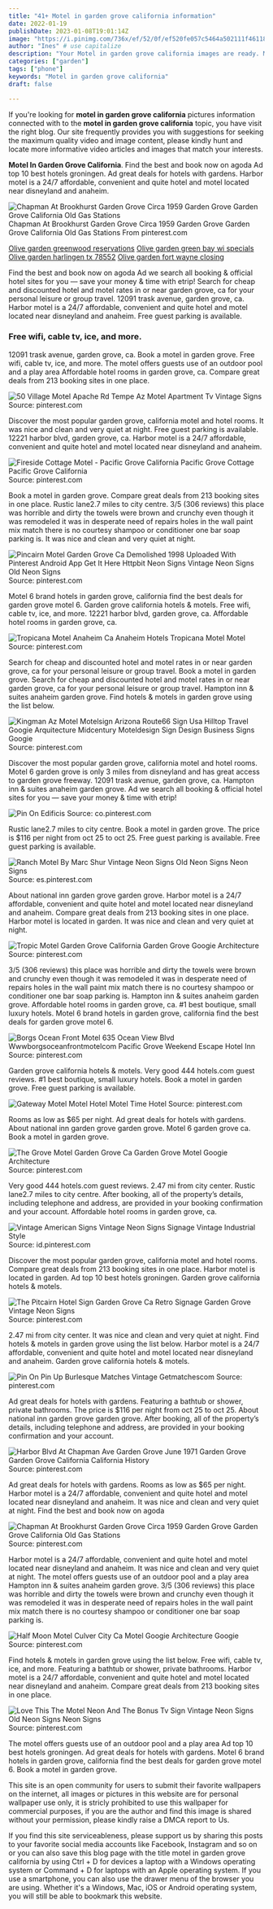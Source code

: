 ```yaml
---
title: "41+ Motel in garden grove california information"
date: 2022-01-19
publishDate: 2023-01-08T19:01:14Z
image: "https://i.pinimg.com/736x/ef/52/0f/ef520fe057c5464a502111f46118cd59.jpg"
author: "Ines" # use capitalize
description: "Your Motel in garden grove california images are ready. Motel in garden grove california are a topic that is being searched for and liked by netizens today. You can Get the Motel in garden grove california files here. Get all free vectors."
categories: ["garden"]
tags: ["phone"]
keywords: "Motel in garden grove california"
draft: false

---
```


If you're looking for **motel in garden grove california** pictures information connected with to the **motel in garden grove california** topic, you have visit the right  blog.  Our site frequently  provides you with  suggestions  for seeking  the maximum  quality video and image  content, please kindly hunt and locate more informative video articles and images  that match your interests.

**Motel In Garden Grove California**. Find the best and book now on agoda Ad top 10 best hotels groningen. Ad great deals for hotels with gardens. Harbor motel is a 24/7 affordable, convenient and quite hotel and motel located near disneyland and anaheim.

![Chapman At Brookhurst Garden Grove Circa 1959 Garden Grove Garden Grove California Old Gas Stations](https://i.pinimg.com/originals/b2/fc/e5/b2fce56817902a86c14e49f0bd70dcbd.jpg "Chapman At Brookhurst Garden Grove Circa 1959 Garden Grove Garden Grove California Old Gas Stations")
Chapman At Brookhurst Garden Grove Circa 1959 Garden Grove Garden Grove California Old Gas Stations From pinterest.com

[Olive garden greenwood reservations](/olive-garden-greenwood-reservations/)
[Olive garden green bay wi specials](/olive-garden-green-bay-wi-specials/)
[Olive garden harlingen tx 78552](/olive-garden-harlingen-tx-78552/)
[Olive garden fort wayne closing](/olive-garden-fort-wayne-closing/)

Find the best and book now on agoda Ad we search all booking &amp; official hotel sites for you — save your money &amp; time with etrip! Search for cheap and discounted hotel and motel rates in or near garden grove, ca for your personal leisure or group travel. 12091 trask avenue, garden grove, ca. Harbor motel is a 24/7 affordable, convenient and quite hotel and motel located near disneyland and anaheim. Free guest parking is available.

### Free wifi, cable tv, ice, and more.

12091 trask avenue, garden grove, ca. Book a motel in garden grove. Free wifi, cable tv, ice, and more. The motel offers guests use of an outdoor pool and a play area Affordable hotel rooms in garden grove, ca. Compare great deals from 213 booking sites in one place.


![50 Village Motel Apache Rd Tempe Az Motel Apartment Tv Vintage Signs](https://i.pinimg.com/originals/b0/82/de/b082de942eb8d5a4caf783e914abdbe8.jpg "50 Village Motel Apache Rd Tempe Az Motel Apartment Tv Vintage Signs")
Source: pinterest.com

Discover the most popular garden grove, california motel and hotel rooms. It was nice and clean and very quiet at night. Free guest parking is available. 12221 harbor blvd, garden grove, ca. Harbor motel is a 24/7 affordable, convenient and quite hotel and motel located near disneyland and anaheim.

![Fireside Cottage Motel - Pacific Grove California Pacific Grove Cottage Pacific Grove California](https://i.pinimg.com/originals/10/6d/c9/106dc9f3941ecbc4f8bbbae5d3b6aa7a.jpg "Fireside Cottage Motel - Pacific Grove California Pacific Grove Cottage Pacific Grove California")
Source: pinterest.com

Book a motel in garden grove. Compare great deals from 213 booking sites in one place. Rustic lane2.7 miles to city centre. 3/5 (306 reviews) this place was horrible and dirty the towels were brown and crunchy even though it was remodeled it was in desperate need of repairs holes in the wall paint mix match there is no courtesy shampoo or conditioner one bar soap parking is. It was nice and clean and very quiet at night.

![Pincairn Motel Garden Grove Ca Demolished 1998 Uploaded With Pinterest Android App Get It Here Httpbit Neon Signs Vintage Neon Signs Old Neon Signs](https://i.pinimg.com/originals/d1/78/ca/d178ca76bc61e6cd642ad42db8d62085.jpg "Pincairn Motel Garden Grove Ca Demolished 1998 Uploaded With Pinterest Android App Get It Here Httpbit Neon Signs Vintage Neon Signs Old Neon Signs")
Source: pinterest.com

Motel 6 brand hotels in garden grove, california find the best deals for garden grove motel 6. Garden grove california hotels &amp; motels. Free wifi, cable tv, ice, and more. 12221 harbor blvd, garden grove, ca. Affordable hotel rooms in garden grove, ca.

![Tropicana Motel Anaheim Ca Anaheim Hotels Tropicana Motel Motel](https://i.pinimg.com/originals/96/6a/dd/966add9b68c02808da9a5c7f506e4e27.jpg "Tropicana Motel Anaheim Ca Anaheim Hotels Tropicana Motel Motel")
Source: pinterest.com

Search for cheap and discounted hotel and motel rates in or near garden grove, ca for your personal leisure or group travel. Book a motel in garden grove. Search for cheap and discounted hotel and motel rates in or near garden grove, ca for your personal leisure or group travel. Hampton inn &amp; suites anaheim garden grove. Find hotels &amp; motels in garden grove using the list below.

![Kingman Az Motel Motelsign Arizona Route66 Sign Usa Hilltop Travel Googie Arquitecture Midcentury Moteldesign Sign Design Business Signs Googie](https://i.pinimg.com/originals/b0/99/ab/b099aba4fe767df941fcb31e75328a2f.jpg "Kingman Az Motel Motelsign Arizona Route66 Sign Usa Hilltop Travel Googie Arquitecture Midcentury Moteldesign Sign Design Business Signs Googie")
Source: pinterest.com

Discover the most popular garden grove, california motel and hotel rooms. Motel 6 garden grove is only 3 miles from disneyland and has great access to garden grove freeway. 12091 trask avenue, garden grove, ca. Hampton inn &amp; suites anaheim garden grove. Ad we search all booking &amp; official hotel sites for you — save your money &amp; time with etrip!

![Pin On Edificis](https://i.pinimg.com/originals/61/17/df/6117dfe62bc19fd41ab3bbb6f2062654.jpg "Pin On Edificis")
Source: co.pinterest.com

Rustic lane2.7 miles to city centre. Book a motel in garden grove. The price is $116 per night from oct 25 to oct 25. Free guest parking is available. Free guest parking is available.

![Ranch Motel By Marc Shur Vintage Neon Signs Old Neon Signs Neon Signs](https://i.pinimg.com/originals/f9/05/ff/f905ff72272fd17b89594cdf7bf77559.jpg "Ranch Motel By Marc Shur Vintage Neon Signs Old Neon Signs Neon Signs")
Source: es.pinterest.com

About national inn garden grove garden grove. Harbor motel is a 24/7 affordable, convenient and quite hotel and motel located near disneyland and anaheim. Compare great deals from 213 booking sites in one place. Harbor motel is located in garden. It was nice and clean and very quiet at night.

![Tropic Motel Garden Grove California Garden Grove Googie Architecture](https://i.pinimg.com/originals/67/5f/07/675f07b635d252e4298b798b74bd834d.jpg "Tropic Motel Garden Grove California Garden Grove Googie Architecture")
Source: pinterest.com

3/5 (306 reviews) this place was horrible and dirty the towels were brown and crunchy even though it was remodeled it was in desperate need of repairs holes in the wall paint mix match there is no courtesy shampoo or conditioner one bar soap parking is. Hampton inn &amp; suites anaheim garden grove. Affordable hotel rooms in garden grove, ca. #1 best boutique, small luxury hotels. Motel 6 brand hotels in garden grove, california find the best deals for garden grove motel 6.

![Borgs Ocean Front Motel 635 Ocean View Blvd Wwwborgsoceanfrontmotelcom Pacific Grove Weekend Escape Hotel Inn](https://i.pinimg.com/originals/c1/b5/56/c1b5560fa54b7fdbd6c1da5f61bdf816.jpg "Borgs Ocean Front Motel 635 Ocean View Blvd Wwwborgsoceanfrontmotelcom Pacific Grove Weekend Escape Hotel Inn")
Source: pinterest.com

Garden grove california hotels &amp; motels. Very good 444 hotels.com guest reviews. #1 best boutique, small luxury hotels. Book a motel in garden grove. Free guest parking is available.

![Gateway Motel Motel Hotel Motel Time Hotel](https://i.pinimg.com/originals/4c/59/98/4c599888d383cce7f2f14e61664db520.jpg "Gateway Motel Motel Hotel Motel Time Hotel")
Source: pinterest.com

Rooms as low as $65 per night. Ad great deals for hotels with gardens. About national inn garden grove garden grove. Motel 6 garden grove ca. Book a motel in garden grove.

![The Grove Motel Garden Grove Ca Garden Grove Motel Googie Architecture](https://i.pinimg.com/originals/e9/46/f6/e946f6a278d046905e4a7284c3406fa5.jpg "The Grove Motel Garden Grove Ca Garden Grove Motel Googie Architecture")
Source: pinterest.com

Very good 444 hotels.com guest reviews. 2.47 mi from city center. Rustic lane2.7 miles to city centre. After booking, all of the property’s details, including telephone and address, are provided in your booking confirmation and your account. Affordable hotel rooms in garden grove, ca.

![Vintage American Signs Vintage Neon Signs Signage Vintage Industrial Style](https://i.pinimg.com/736x/8b/4f/c7/8b4fc7c5892cf5896cf8ddf91d8d6111--vintage-neon-signs-vintage-type.jpg "Vintage American Signs Vintage Neon Signs Signage Vintage Industrial Style")
Source: id.pinterest.com

Discover the most popular garden grove, california motel and hotel rooms. Compare great deals from 213 booking sites in one place. Harbor motel is located in garden. Ad top 10 best hotels groningen. Garden grove california hotels &amp; motels.

![The Pitcairn Hotel Sign Garden Grove Ca Retro Signage Garden Grove Vintage Neon Signs](https://i.pinimg.com/originals/08/36/ec/0836eceec3b20bcde88993de613a2e6f.jpg "The Pitcairn Hotel Sign Garden Grove Ca Retro Signage Garden Grove Vintage Neon Signs")
Source: pinterest.com

2.47 mi from city center. It was nice and clean and very quiet at night. Find hotels &amp; motels in garden grove using the list below. Harbor motel is a 24/7 affordable, convenient and quite hotel and motel located near disneyland and anaheim. Garden grove california hotels &amp; motels.

![Pin On Pin Up Burlesque Matches Vintage Getmatchescom](https://i.pinimg.com/originals/61/85/71/618571681dd4d8f0260938789857c886.jpg "Pin On Pin Up Burlesque Matches Vintage Getmatchescom")
Source: pinterest.com

Ad great deals for hotels with gardens. Featuring a bathtub or shower, private bathrooms. The price is $116 per night from oct 25 to oct 25. About national inn garden grove garden grove. After booking, all of the property’s details, including telephone and address, are provided in your booking confirmation and your account.

![Harbor Blvd At Chapman Ave Garden Grove June 1971 Garden Grove Garden Grove California California History](https://i.pinimg.com/originals/21/29/2b/21292b861ca4671a6cbb7c461e1de603.jpg "Harbor Blvd At Chapman Ave Garden Grove June 1971 Garden Grove Garden Grove California California History")
Source: pinterest.com

Ad great deals for hotels with gardens. Rooms as low as $65 per night. Harbor motel is a 24/7 affordable, convenient and quite hotel and motel located near disneyland and anaheim. It was nice and clean and very quiet at night. Find the best and book now on agoda

![Chapman At Brookhurst Garden Grove Circa 1959 Garden Grove Garden Grove California Old Gas Stations](https://i.pinimg.com/originals/b2/fc/e5/b2fce56817902a86c14e49f0bd70dcbd.jpg "Chapman At Brookhurst Garden Grove Circa 1959 Garden Grove Garden Grove California Old Gas Stations")
Source: pinterest.com

Harbor motel is a 24/7 affordable, convenient and quite hotel and motel located near disneyland and anaheim. It was nice and clean and very quiet at night. The motel offers guests use of an outdoor pool and a play area Hampton inn &amp; suites anaheim garden grove. 3/5 (306 reviews) this place was horrible and dirty the towels were brown and crunchy even though it was remodeled it was in desperate need of repairs holes in the wall paint mix match there is no courtesy shampoo or conditioner one bar soap parking is.

![Half Moon Motel Culver City Ca Motel Googie Architecture Googie](https://i.pinimg.com/474x/d6/57/28/d65728b971722c9eb0be30536bc67053--roadside-attractions-half-moons.jpg "Half Moon Motel Culver City Ca Motel Googie Architecture Googie")
Source: pinterest.com

Find hotels &amp; motels in garden grove using the list below. Free wifi, cable tv, ice, and more. Featuring a bathtub or shower, private bathrooms. Harbor motel is a 24/7 affordable, convenient and quite hotel and motel located near disneyland and anaheim. Compare great deals from 213 booking sites in one place.

![Love This The Motel Neon And The Bonus Tv Sign Vintage Neon Signs Old Neon Signs Neon Signs](https://i.pinimg.com/736x/ef/52/0f/ef520fe057c5464a502111f46118cd59.jpg "Love This The Motel Neon And The Bonus Tv Sign Vintage Neon Signs Old Neon Signs Neon Signs")
Source: pinterest.com

The motel offers guests use of an outdoor pool and a play area Ad top 10 best hotels groningen. Ad great deals for hotels with gardens. Motel 6 brand hotels in garden grove, california find the best deals for garden grove motel 6. Book a motel in garden grove.

This site is an open community for users to submit their favorite wallpapers on the internet, all images or pictures in this website are for personal wallpaper use only, it is stricly prohibited to use this wallpaper for commercial purposes, if you are the author and find this image is shared without your permission, please kindly raise a DMCA report to Us.

If you find this site serviceableness, please support us by sharing this posts to your favorite social media accounts like Facebook, Instagram and so on or you can also save this blog page with the title motel in garden grove california by using Ctrl + D for devices a laptop with a Windows operating system or Command + D for laptops with an Apple operating system. If you use a smartphone, you can also use the drawer menu of the browser you are using. Whether it's a Windows, Mac, iOS or Android operating system, you will still be able to bookmark this website.
